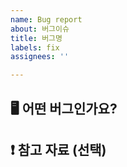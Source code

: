 ```yaml
---
name: Bug report
about: 버그이슈
title: 버그명
labels: fix
assignees: ''

---
```


## 🖥️ 어떤 버그인가요?

## ❗️ 참고 자료 (선택)
